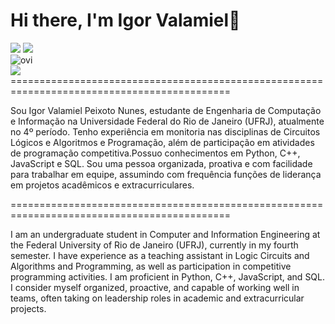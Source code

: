 <h1>Hi there, I'm Igor Valamiel👋</h1>

<div>
  <img src="https://img.shields.io/badge/Python-3776AB?style=for-the-badge&logo=python&logoColor=white"/>
  <img src="https://img.shields.io/badge/c++-%2300599C.svg?style=for-the-badge&logo=c%2B%2B&logoColor=whit"/>
</div>
<img src="https://github-readme-stats.vercel.app/api/top-langs?username=igorvalamiel&show_icons=true&locale=en&layout=compact&theme=chartreuse-dark" alt="ovi" />
<div>
  <img src="	https://github-readme-stats.vercel.app/api/top-langs/?username={igorvalamiel}&theme=blue-green"/>
</div>

<div>
  ============================================================================================
  <p>
    Sou Igor Valamiel Peixoto Nunes, estudante de Engenharia de Computação e Informação na Universidade Federal do Rio de Janeiro (UFRJ), atualmente no 4º período. Tenho experiência em monitoria nas disciplinas de Circuitos Lógicos e Algoritmos e Programação, além de participação em atividades de programação competitiva.Possuo conhecimentos em Python, C++, JavaScript e SQL. Sou uma pessoa organizada, proativa e com facilidade para trabalhar em equipe, assumindo com frequência funções de liderança em projetos acadêmicos e extracurriculares.
  </p>
  ============================================================================================
  
  <p>
    I am an undergraduate student in Computer and Information Engineering at the Federal University of Rio de Janeiro (UFRJ), currently in my fourth semester. I have experience as a teaching assistant in Logic Circuits and Algorithms and Programming, as well as participation in competitive programming activities. I am proficient in Python, C++, JavaScript, and SQL. I consider myself organized, proactive, and capable of working well in teams, often taking on leadership roles in academic and extracurricular projects.
  </p>
</div>
